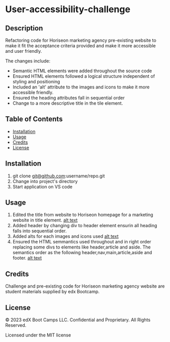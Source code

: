 # User-accessibility-challenge

## Description

Refactoring code for Horiseon marketing agency pre-existing website to make it fit the acceptance criteria provided and make it more accessible and user friendly. 

The changes include:
* Semantic HTML elements were added throughout the source code
* Ensured HTML elements followed a logical structure independent of styling and positioning
* Included an 'alt' attribute to the images and icons to make it more accessible friendly.
* Ensured the heading attributes fall in sequential order
* Change to a more descriptive title in the tile element.

## Table of Contents

* [Installation](#installation)
* [Usage](#usage)
* [Credits](#credits)
* [License](#license)


## Installation

1) git clone git@github.com:username/repo.git
2) Change into project's directory
3) Start application on VS code


## Usage 

1) Edited the title from website to Horiseon homepage for a marketing website in title element.
[alt text](assets/title.png)
2) Added header by changing div to header element ensurin all heading falls into sequential order.
3) Added alts for each images and icons used
[alt text](assets/code-1.png)
4) Ensured the HTML semmantics used throughout and in right order replacing some divs to elements like header,article and aside. The semantics order as the following header,nav,main,article,aside and footer.
[alt text](assets/code-2.png)

## Credits

Challenge and pre-existing code for Horiseon marketing agency website are student materials supplied by edx Bootcamp.



## License

© 2023 edX Boot Camps LLC. Confidential and Proprietary. All Rights Reserved.

Licensed under the MIT license


















